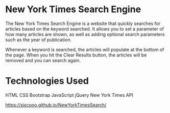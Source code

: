 # New York Times Search Engine

The New York Times Search Engine is a website that quickly searches for articles based on the keyword searched. It allows you to set a parameter of how many articles are shown, as well as adding optional search parameters such as the year of publication. 

Whenever a keyword is searched, the articles will populate at the bottom of the page. When you hit the Clear Results button, the articles will be removed and you can search again.



# Technologies Used
HTML
CSS
Bootstrap
JavaScript
jQuery
New York Times API


https://siscooo.github.io/NewYorkTimesSearch/